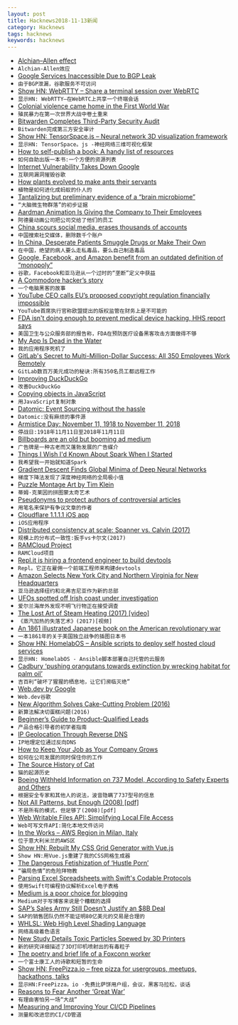 ```yaml
---
layout: post
title: Hacknews2018-11-13新闻
category: Hacknews
tags: hacknews
keywords: hacknews
---
```




- [Alchian–Allen effect](https://en.wikipedia.org/wiki/Alchian%E2%80%93Allen_effect)
- `Alchian-Allen效应`
- [Google Services Inaccessible Due to BGP Leak](https://www.securityweek.com/google-services-inaccessible-due-bgp-leak)
- `由于BGP泄漏，谷歌服务不可访问`
- [Show HN: WebRTTY – Share a terminal session over WebRTC](https://github.com/maxmcd/webrtty)
- `显示HN: WebRTTY—在WebRTC上共享一个终端会话`
- [Colonial violence came home in the First World War](https://www.theguardian.com/news/2017/nov/10/how-colonial-violence-came-home-the-ugly-truth-of-the-first-world-war)
- `殖民暴力在第一次世界大战中卷土重来`
- [Bitwarden Completes Third-Party Security Audit](https://blog.bitwarden.com/bitwarden-completes-third-party-security-audit-c1cc81b6d33)
- `Bitwarden完成第三方安全审计`
- [Show HN: TensorSpace.js – Neural network 3D visualization framework](https://github.com/tensorspace-team/tensorspace)
- `显示HN: TensorSpace。js -神经网络三维可视化框架`
- [How to self-publish a book: A handy list of resources](https://blog.datascienceheroes.com/how-to-self-publish-a-book/)
- `如何自助出版一本书:一个方便的资源列表`
- [Internet Vulnerability Takes Down Google](https://blog.thousandeyes.com/internet-vulnerability-takes-down-google/)
- `互联网漏洞摧毁谷歌`
- [How plants evolved to make ants their servants](https://phys.org/news/2018-11-evolved-ants-servants.html)
- `植物是如何进化成蚂蚁的仆人的`
- [Tantalizing but preliminary evidence of a “brain microbiome”](https://www.sciencemag.org/news/2018/11/do-gut-bacteria-make-second-home-our-brains)
- `“大脑微生物群落”的初步证据`
- [Aardman Animation Is Giving the Company to Their Employees](https://www.themarysue.com/aardman-shares-employees/)
- `阿德曼动画公司把公司交给了他们的员工`
- [China scours social media, erases thousands of accounts](https://uk.reuters.com/article/uk-china-censorship/china-scours-social-media-erases-thousands-of-accounts-idUKKCN1NI0CG)
- `中国搜索社交媒体，删除数千个账户`
- [In China, Desperate Patients Smuggle Drugs or Make Their Own](https://www.nytimes.com/2018/11/11/business/china-drugs-smuggled-homemade.html)
- `在中国，绝望的病人要么走私毒品，要么自己制造毒品`
- [Google, Facebook, and Amazon benefit from an outdated definition of “monopoly”](https://qz.com/work/1460402/google-facebook-and-amazon-benefit-from-an-outdated-definition-of-monopoly/)
- `谷歌，Facebook和亚马逊从一个过时的“垄断”定义中获益`
- [A Commodore hacker’s story](https://ugur.ozyilmazel.com/page/en/about/)
- `一个电脑黑客的故事`
- [YouTube CEO calls EU’s proposed copyright regulation financially impossible](https://www.theverge.com/2018/11/12/18087250/youtube-ceo-copyright-directive-article-13-european-union)
- `YouTube首席执行官称欧盟提出的版权监管在财务上是不可能的`
- [FDA isn&#39;t doing enough to prevent medical device hacking, HHS report says](https://edition.cnn.com/2018/11/01/health/fda-unprepared-medical-device-hacking/index.html)
- `美国卫生与公众服务部的报告称，FDA在预防医疗设备黑客攻击方面做得不够`
- [My App Is Dead in the Water](https://medium.com/@mds6058/my-app-is-dead-in-the-water-93a97a137eff)
- `我的应用程序死机了`
- [GitLab&#39;s Secret to Multi-Million-Dollar Success: All 350 Employees Work Remotely](https://www.inc.com/cameron-albert-deitch/2018-inc5000-gitlab.html)
- `GitLab数百万美元成功的秘诀:所有350名员工都远程工作`
- [Improving DuckDuckGo](https://duck.co/help/privacy/atb)
- `改善DuckDuckGo`
- [Copying objects in JavaScript](https://smalldata.tech/blog/2018/11/01/copying-objects-in-javascript)
- `用JavaScript复制对象`
- [Datomic: Event Sourcing without the hassle](https://vvvvalvalval.github.io/posts/2018-11-12-datomic-event-sourcing-without-the-hassle.html)
- `Datomic:没有麻烦的事件源`
- [Armistice Day: November 11, 1918 to November 11, 2018](https://blogs.scientificamerican.com/anecdotes-from-the-archive/armistice-day-november-11-1918-to-november-11-2018/)
- `停战日:1918年11月11日至2018年11月11日`
- [Billboards are an old but booming ad medium](https://www.economist.com/business/2018/11/08/billboards-are-an-old-but-booming-ad-medium)
- `广告牌是一种古老而又蓬勃发展的广告媒介`
- [Things I Wish I&#39;d Known About Spark When I Started](https://www.enigma.com/blog/things-i-wish-id-known-about-spark)
- `我希望我一开始就知道Spark`
- [Gradient Descent Finds Global Minima of Deep Neural Networks](https://arxiv.org/abs/1811.03804)
- `梯度下降法发现了深度神经网络的全局极小值`
- [Puzzle Montage Art by Tim Klein](https://puzzlemontage.crevado.com/)
- `蒂姆·克莱因的拼图蒙太奇艺术`
- [Pseudonyms to protect authors of controversial articles](https://www.bbc.co.uk/news/education-46146766)
- `用笔名来保护有争议文章的作者`
- [Cloudflare 1.1.1.1 iOS app](https://itunes.apple.com/us/app/1-1-1-1-faster-internet/id1423538627?mt=8)
- `iOS应用程序`
- [Distributed consistency at scale: Spanner vs. Calvin (2017)](http://dbmsmusings.blogspot.com/2017/04/distributed-consistency-at-scale.html)
- `规模上的分布式一致性:扳手vs卡尔文(2017)`
- [RAMCloud Project](https://ramcloud.atlassian.net/wiki/spaces/RAM/overview?mode=global)
- `RAMCloud项目`
- [Repl.it is hiring a frontend engineer to build devtools](https://repl.it/jobs)
- `Repl。它正在雇佣一个前端工程师来构建devtools`
- [Amazon Selects New York City and Northern Virginia for New Headquarters](https://blog.aboutamazon.com/company-news/amazon-selects-new-york-city-and-northern-virginia-for-new-headquarters)
- `亚马逊选择纽约和北弗吉尼亚作为新的总部`
- [UFOs spotted off Irish coast under investigation](https://www.bbc.co.uk/news/world-europe-46181662)
- `爱尔兰海岸外发现不明飞行物正在接受调查`
- [The Lost Art of Steam Heating (2017) [video]](https://www.youtube.com/watch?v=TQB0KK2rxcw)
- `《蒸汽加热的失落艺术》(2017)[视频]`
- [An 1861 illustrated Japanese book on the American revolutionary war](https://www.reddit.com/r/history/comments/9w2v7l/the_fully_scanned_contents_of_an_1861_illustrated)
- `一本1861年的关于美国独立战争的插图日本书`
- [Show HN: HomelabOS – Ansible scripts to deploy self hosted cloud services](https://gitlab.com/NickBusey/HomelabOS)
- `显示HN: HomelabOS - Ansible脚本部署自己托管的云服务`
- [Cadbury ‘pushing orangutans towards extinction by wrecking habitat for palm oil’](https://www.independent.co.uk/environment/orangutans-palm-oil-habitat-rainforest-cadbury-mondelez-oreos-indonesia-greenpeace-a8630801.html)
- `吉百利“破坏了猩猩的栖息地，让它们濒临灭绝”`
- [Web.dev by Google](https://web.dev)
- `Web.dev谷歌`
- [New Algorithm Solves Cake-Cutting Problem (2016)](http://www.quantamagazine.org/new-algorithm-solves-cake-cutting-problem-20161006)
- `新算法解决切蛋糕问题(2016)`
- [Beginner’s Guide to Product-Qualified Leads](https://trafficiscurrency.com/product-qualified-leads/)
- `产品合格引导者的初学者指南`
- [IP Geolocation Through Reverse DNS](https://arxiv.org/abs/1811.04288)
- `IP地理定位通过反向DNS`
- [How to Keep Your Job as Your Company Grows](https://steveblank.com/2018/11/13/its-not-change-you-fear-its-loss/)
- `如何在公司发展的同时保住你的工作`
- [The Source History of Cat](https://twobithistory.org/2018/11/12/cat.html)
- `猫的起源历史`
- [Boeing Withheld Information on 737 Model, According to Safety Experts and Others](https://www.wsj.com/articles/boeing-withheld-information-on-737-model-according-to-safety-experts-and-others-1542082575)
- `根据安全专家和其他人的说法，波音隐瞒了737型号的信息`
- [Not All Patterns, but Enough (2008) [pdf]](https://www.cs.york.ac.uk/plasma/publications/pdf/MitchellRuncimanHaskell08.pdf)
- `不是所有的模式，但足够了(2008)[pdf]`
- [Web Writable Files API: Simplifying Local File Access](https://developers.google.com/web/updates/2018/11/writable-files)
- `Web可写文件API:简化本地文件访问`
- [In the Works – AWS Region in Milan, Italy](https://aws.amazon.com/blogs/aws/in-the-works-aws-region-in-milan-italy/)
- `位于意大利米兰的AWS区`
- [Show HN: Rebuilt My CSS Grid Generator with Vue.js](https://www.layoutit.com/grid#)
- `Show HN:用Vue.js重建了我的CSS网格生成器`
- [The Dangerous Fetishization of ‘Hustle Porn’](https://melmagazine.com/en-us/story/rise-grind-and-ruin-the-dangerous-fetishization-of-hustle-porn)
- `“骗局色情”的危险拜物教`
- [Parsing Excel Spreadsheets with Swift&#39;s Codable Protocols](https://desiatov.com/swift-codable-xlsx/#title)
- `使用Swift可编程协议解析Excel电子表格`
- [Medium is a poor choice for blogging](https://medium.com/@nikitonsky/medium-is-a-poor-choice-for-blogging-bb0048d19133)
- `Medium对于写博客来说是个糟糕的选择`
- [SAP’s Sales Army Still Doesn’t Justify an $8B Deal](https://www.bloomberg.com/opinion/articles/2018-11-12/sap-has-to-prove-this-8-billion-deal-is-worth-it)
- `SAP的销售团队仍然不能证明80亿美元的交易是合理的`
- [WHLSL: Web High Level Shading Language](https://webkit.org/blog/8482/web-high-level-shading-language/)
- `网络高级着色语言`
- [New Study Details Toxic Particles Spewed by 3D Printers](https://gizmodo.com/new-study-details-all-the-toxic-shit-spewed-out-by-3d-p-1830379464)
- `新的研究详细描述了3D打印机喷射出的有毒粒子`
- [The poetry and brief life of a Foxconn worker](https://libcom.org/blog/xulizhi-foxconn-suicide-poetry)
- `一个富士康工人的诗歌和短暂的生命`
- [Show HN: FreePizza.io – free pizza for usergroups, meetups, hackathons, talks](https://www.freepizza.io)
- `显示HN:FreePizza。io -免费比萨饼用户组，会议，黑客马拉松，谈话`
- [Reasons to Fear Another ‘Great War’](https://www.bloomberg.com/opinion/articles/2018-11-11/100-years-after-world-war-i-there-s-reason-to-fear?srnd=premium-europe)
- `有理由害怕另一场“大战”`
- [Measuring and Improving Your CI/CD Pipelines](https://blog.petegoo.com/2018/11/09/optimizing-ci-cd-pipelines/)
- `测量和改进您的CI/CD管道`

